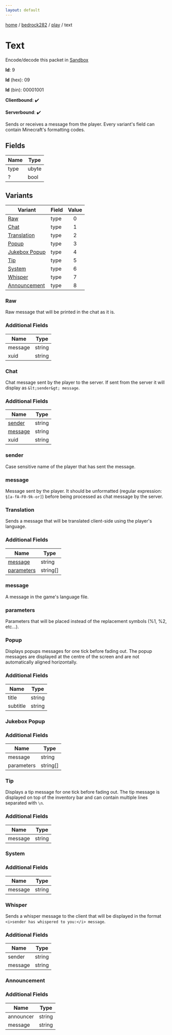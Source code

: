 ```yaml
---
layout: default
---
```


[home](/)  /  [bedrock282](/protocol/bedrock282)  /  [play](/protocol/bedrock282/play)  /  text

# Text

Encode/decode this packet in [Sandbox](../../../sandbox/bedrock282#Play.Text)

**Id**: 9

**Id** (hex): 09

**Id** (bin): 00001001

**Clientbound**: ✔️

**Serverbound**: ✔️

Sends or receives a message from the player. Every variant's field can contain Minecraft's formatting codes.

## Fields

Name | Type
---|---
type | ubyte
? | bool

## Variants

Variant | Field | Value
---|---|:---:
[Raw](#raw) | type | 0
[Chat](#chat) | type | 1
[Translation](#translation) | type | 2
[Popup](#popup) | type | 3
[Jukebox Popup](#jukebox_popup) | type | 4
[Tip](#tip) | type | 5
[System](#system) | type | 6
[Whisper](#whisper) | type | 7
[Announcement](#announcement) | type | 8

### Raw

Raw message that will be printed in the chat as it is.

### Additional Fields

Name | Type
---|---
message | string
xuid | string

### Chat

Chat message sent by the player to the server. If sent from the server it will display as `&lt;sender&gt; message`.

### Additional Fields

Name | Type
---|---
[sender](#chat_sender) | string
[message](#chat_message) | string
xuid | string

### sender

Case sensitive name of the player that has sent the message.

### message

Message sent by the player. It should be unformatted (regular expression: `§[a-fA-F0-9k-or]`) before being processed as chat message by the server.

### Translation

Sends a message that will be translated client-side using the player's language.

### Additional Fields

Name | Type
---|---
[message](#translation_message) | string
[parameters](#translation_parameters) | string[]

### message

A message in the game's language file.

### parameters

Parameters that will be placed instead of the replacement symbols (%1, %2, etc...).

### Popup

Displays popups messages for one tick before fading out. The popup messages are displayed at the centre of the screen and are not automatically aligned horizontally.

### Additional Fields

Name | Type
---|---
title | string
subtitle | string

### Jukebox Popup

### Additional Fields

Name | Type
---|---
message | string
parameters | string[]

### Tip

Displays a tip message for one tick before fading out. The tip message is displayed on top of the inventory bar and can contain multiple lines separated with `\n`.

### Additional Fields

Name | Type
---|---
message | string

### System

### Additional Fields

Name | Type
---|---
message | string

### Whisper

Sends a whisper message to the client that will be displayed in the format `<i>sender has whispered to you:</i> message`.

### Additional Fields

Name | Type
---|---
sender | string
message | string

### Announcement

### Additional Fields

Name | Type
---|---
announcer | string
message | string
